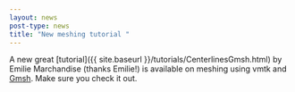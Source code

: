 ```yaml
---
layout: news
post-type: news
title: "New meshing tutorial "
---
```


A new great [tutorial]({{ site.baseurl }}/tutorials/CenterlinesGmsh.html) by Emilie Marchandise (thanks Emilie!) is available on meshing using vmtk and [Gmsh](http://www.geuz.org/gmsh/). Make sure you check it out.

<!--break-->
